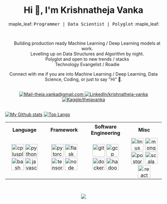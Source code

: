 <h1 align="center">Hi 👋, I'm Krishnatheja Vanka</h1>
<p align='center'>:maple_leaf:  <samp>Programmer | Data Scientist | Polyglot</samp>  :maple_leaf:</p>

<br/>

<ul align='center' style="list-style-type:none;">
    <li>Building production ready Machine Learning / Deep Learning models at work.</li>
    <li>Levelling up on Data Structures and Algorithm by night.</li>
    <li>Polyglot and open to new trends / stacks</li>
    <li>Technology Evangelist / Roadie</li>
</ul>
<p align='center'>
    Connect with me if you are into Machine Learning / Deep Learning, Data Science, Coding, or just to say "Hi" 👋.
</p>

<br/>

<div align='center'>
    <a href="mailto:theja.vanka@gmail.com" target="_blank">
        <img src="https://img.shields.io/badge/Mail_Me-c14438?style=for-the-badge&logo=Gmail&logoColor=white" alt="Mail-theja.vanka@gmail.com">
    </a>
    <a href="https://www.linkedin.com/in/krishnatheja-vanka/" target="_blank">
        <img src="https://img.shields.io/badge/LinkedIn-%230077B5.svg?&style=for-the-badge&logo=linkedin&logoColor=white" alt="LinkedIn/krishnatheja-vanka">
    </a>
    <a href="https://kaggle.com/thejavanka/" target="_blank">
        <img src="https://img.shields.io/badge/Kaggle-20BEFF.svg?&style=for-the-badge&logo=kaggle&logoColor=white" alt="Kaggle/thejavanka">
    </a>
</div>

<br/>

[![My Github stats](https://github-readme-stats.vercel.app/api?username=theja-vanka&show_icons=true&count_private=true&include_all_commits=true&custom_title=My%20Github%20stats&hide_border=true)](https://github.com/theja-vanka)
[![Top Langs](https://github-readme-stats.vercel.app/api/top-langs/?username=anuraghazra&langs_count=3&hide_border=true)](https://github.com/theja-vanka)


<table>
    <tr>
        <th align="center">Language</th>
        <th align="center">Framework</th>
        <th align="center">Software Engineering</th>
        <th align="center">Misc</td>
    </tr>
    <tr>
        <td align="center">
            <img src="https://devicons.github.io/devicon/devicon.git/icons/cplusplus/cplusplus-original.svg" alt="cplusplus" width="40" height="40"/>
            <img src="https://devicons.github.io/devicon/devicon.git/icons/python/python-original.svg" alt="python" width="40" height="40"/>
            <img src="https://www.vectorlogo.zone/logos/gnu_bash/gnu_bash-icon.svg" alt="bash" width="40" height="40"/>
            <img src="https://devicons.github.io/devicon/devicon.git/icons/javascript/javascript-original.svg" alt="javascript" width="40" height="40"/>
        </td>
        <td align="center">
            <img src="https://www.vectorlogo.zone/logos/pytorch/pytorch-icon.svg" alt="pytorch" width="40" height="40"/>
            <img src="https://www.vectorlogo.zone/logos/pocoo_flask/pocoo_flask-icon.svg" alt="flask" width="40" height="40"/>
            <img src="https://www.vectorlogo.zone/logos/tensorflow/tensorflow-icon.svg" alt="tensorflow" width="40" height="40"/>
            <img src="https://www.vectorlogo.zone/logos/nodejs/nodejs-icon.svg" alt="node" width="40" height="40"/>
        </td>
        <td align="center">
            <img src="https://www.vectorlogo.zone/logos/git-scm/git-scm-icon.svg" alt="git" width="40" height="40"/>
            <img src="https://www.vectorlogo.zone/logos/google_cloud/google_cloud-icon.svg" alt="gcp" width="40" height="40"/>
            <img src="https://devicons.github.io/devicon/devicon.git/icons/docker/docker-original-wordmark.svg" alt="docker" width="40" height="40"/> 
            <img src="https://www.vectorlogo.zone/logos/apache_hadoop/apache_hadoop-icon.svg" alt="hadoop" width="40" height="40"/> 
        </td>
        <td align="center">
            <img src="https://devicons.github.io/devicon/devicon.git/icons/linux/linux-original.svg" alt="linux" width="40" height="40"/> 
            <img src="https://devicons.github.io/devicon/devicon.git/icons/mongodb/mongodb-original-wordmark.svg" alt="mongodb" width="40" height="40"/>  
            <img src="https://devicons.github.io/devicon/devicon.git/icons/postgresql/postgresql-original-wordmark.svg" alt="postgresql" width="40" height="40"/>
            <img src="https://www.vectorlogo.zone/logos/scala-lang/scala-lang-icon.svg" alt="scala" width="40" height="40"/>
            <img src="https://www.vectorlogo.zone/logos/reactjs/reactjs-icon.svg" alt="react" width="40" height="40"/>
        </td>
    </tr>
</table>

<br/>

<p align='center'>
    <img align='center' src="https://visitor-badge.glitch.me/badge?page_id=theja-vanka.visitor-badge">
<p/>
